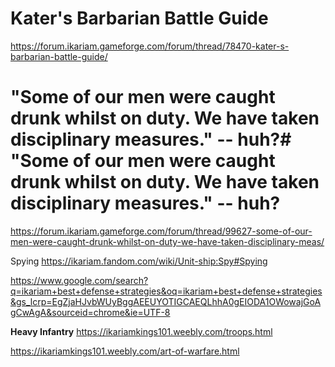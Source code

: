 # Kater's Barbarian Battle Guide
https://forum.ikariam.gameforge.com/forum/thread/78470-kater-s-barbarian-battle-guide/

# "Some of our men were caught drunk whilst on duty. We have taken disciplinary measures." -- huh?# "Some of our men were caught drunk whilst on duty. We have taken disciplinary measures." -- huh?
https://forum.ikariam.gameforge.com/forum/thread/99627-some-of-our-men-were-caught-drunk-whilst-on-duty-we-have-taken-disciplinary-meas/

Spying
https://ikariam.fandom.com/wiki/Unit-ship:Spy#Spying


https://www.google.com/search?q=ikariam+best+defense+strategies&oq=ikariam+best+defense+strategies&gs_lcrp=EgZjaHJvbWUyBggAEEUYOTIGCAEQLhhA0gEIODA1OWowajGoAgCwAgA&sourceid=chrome&ie=UTF-8

**Heavy Infantry**
https://ikariamkings101.weebly.com/troops.html

https://ikariamkings101.weebly.com/art-of-warfare.html

